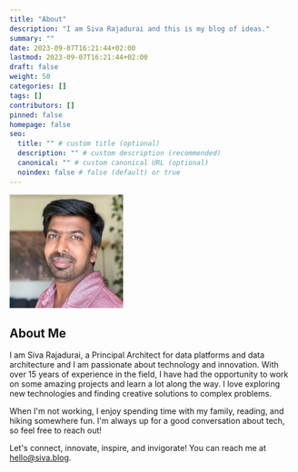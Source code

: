 ```yaml
---
title: "About"
description: "I am Siva Rajadurai and this is my blog of ideas."
summary: ""
date: 2023-09-07T16:21:44+02:00
lastmod: 2023-09-07T16:21:44+02:00
draft: false
weight: 50
categories: []
tags: []
contributors: []
pinned: false
homepage: false
seo:
  title: "" # custom title (optional)
  description: "" # custom description (recommended)
  canonical: "" # custom canonical URL (optional)
  noindex: false # false (default) or true
---
```


<div class="about-me">
  <img src="about-me.jpg" class="about-me-photo img-fluid rounded-circle" alt="Your Photo" width="200">
</div>

<div class="card">
  <div class="card-body">
    <h2 class="card-title">About Me</h2>
    <p class="card-text">I am Siva Rajadurai, a Principal Architect for data platforms and data architecture and I am passionate about technology and innovation. With over 15 years of experience in the field, I have had the opportunity to work on some amazing projects and learn a lot along the way. I love exploring new technologies and finding creative solutions to complex problems.</p>
    <p class="card-text">When I'm not working, I enjoy spending time with my family, reading, and hiking somewhere fun. I'm always up for a good conversation about tech, so feel free to reach out!</p>
    <p class="card-text">Let's connect, innovate, inspire, and invigorate! You can reach me at <a href="mailto:hello@siva.blog">hello@siva.blog</a>.</p>
  </div>
</div>
